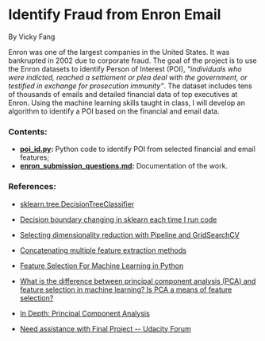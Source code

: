 # Identify Fraud from Enron Email
By Vicky Fang<br>

Enron was one of the largest companies in the United States. It was bankrupted in 2002 due to corporate fraud. The goal of the project is to use the Enron datasets to identify Person of Interest (POI), *"individuals who were indicted, reached a settlement or plea deal with the government, or testified in exchange for prosecution immunity"*. The dataset includes tens of thousands of emails and detailed financial data of top executives at Enron. Using the machine learning skills taught in class, I will develop an algorithm to identify a POI based on the financial and email data. 

### Contents:
* **[poi_id.py](poi_id.py):** Python code to identify POI from selected financial and email features;
* **[enron_submission_questions.md](enron_submission_questions.md):** Documentation of the work.

### References:
* [sklearn.tree.DecisionTreeClassifier](http://scikit-learn.org/stable/modules/generated/sklearn.tree.DecisionTreeClassifier.html)

* [Decision boundary changing in sklearn each time I run code](https://stackoverflow.com/questions/41928453/decision-boundary-changing-in-sklearn-each-time-i-run-code)

* [Selecting dimensionality reduction with Pipeline and GridSearchCV](http://scikit-learn.org/stable/auto_examples/compose/plot_compare_reduction.html#sphx-glr-auto-examples-compose-plot-compare-reduction-py)

* [Concatenating multiple feature extraction methods](http://scikit-learn.org/0.18/auto_examples/feature_stacker.html)

* [Feature Selection For Machine Learning in Python](https://machinelearningmastery.com/feature-selection-machine-learning-python/)

* [What is the difference between principal component analysis (PCA) and feature selection in machine learning? Is PCA a means of feature selection?](https://www.quora.com/What-is-the-difference-between-principal-component-analysis-PCA-and-feature-selection-in-machine-learning-Is-PCA-a-means-of-feature-selection)

* [In Depth: Principal Component Analysis](https://jakevdp.github.io/PythonDataScienceHandbook/05.09-principal-component-analysis.html)

* [Need assistance with Final Project -- Udacity Forum](https://discussions.udacity.com/t/need-assistance-with-final-project/675546)
